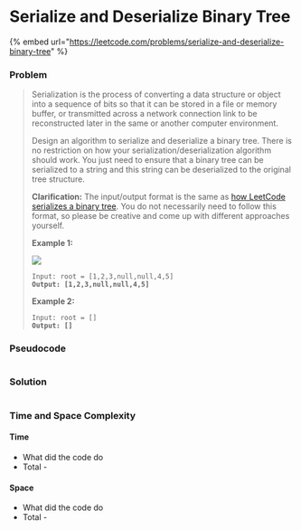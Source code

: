 # Serialize and Deserialize Binary Tree

{% embed url="https://leetcode.com/problems/serialize-and-deserialize-binary-tree" %}

### Problem

> Serialization is the process of converting a data structure or object into a sequence of bits so that it can be stored in a file or memory buffer, or transmitted across a network connection link to be reconstructed later in the same or another computer environment.
>
> Design an algorithm to serialize and deserialize a binary tree. There is no restriction on how your serialization/deserialization algorithm should work. You just need to ensure that a binary tree can be serialized to a string and this string can be deserialized to the original tree structure.
>
> **Clarification:** The input/output format is the same as [how LeetCode serializes a binary tree](https://support.leetcode.com/hc/en-us/articles/360011883654-What-does-1-null-2-3-mean-in-binary-tree-representation-). You do not necessarily need to follow this format, so please be creative and come up with different approaches yourself.
>
> &#x20;
>
> **Example 1:**
>
> ![](https://assets.leetcode.com/uploads/2020/09/15/serdeser.jpg)
>
> <pre><code>Input: root = [1,2,3,null,null,4,5]
> <strong>Output: [1,2,3,null,null,4,5]</strong></code></pre>
>
> **Example 2:**
>
> <pre><code>Input: root = []
> <strong>Output: []</strong></code></pre>

### Pseudocode

```
```

### Solution

```
```

### Time and Space Complexity

#### Time

* What did the code do
* Total -

#### Space

* What did the code do
* Total -
